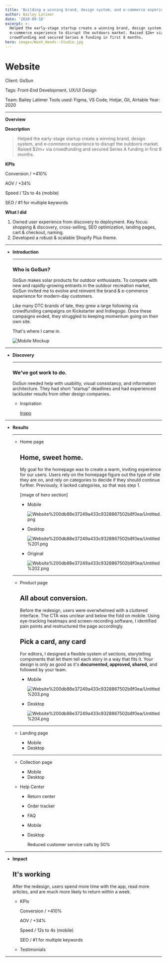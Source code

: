 ```yaml
---
title: 'Building a winning brand, design system, and e-commerce experience.'
author: Bailey Latimer
date: '2020-09-18'
excerpt: >-
  Helped the early-stage startup create a winning brand, design system, and
  e-commerce experience to disrupt the outdoors market. Raised $2m+ via
  crowdfunding and secured Series A funding in first 8 months.
hero: images/Wash_Hands--Studio.jpg
---
```

# Website

Client: GoSun

Tags: Front-End Development, UX/UI Design 

Team: Bailey Latimer
Tools used: Figma, VS Code, Hotjar, Git, Airtable
Year: 2020

- - -

**Overview**

**Description**

> Helped the early-stage startup create a winning brand, design system, and e-commerce experience to disrupt the outdoors market. Raised $2m+ via crowdfunding and secured Series A funding in first 8 months.

**KPIs**

Conversion / +410%

AOV / +34%

Speed / 12s to 4s (mobile)

 SEO / #1 for multiple keywords

**What I did**

1. Owned user experience from discovery to deployment. Key focus: shopping & discovery, cross-selling, SEO optimization, landing pages, cart & checkout, naming.
2. Developed a robust & scalable Shopify Plus theme.

- - -

* **Introduction**

  - - -

  ### **Who is GoSun?**

    GoSun makes solar products for outdoor enthusiasts. To compete with new and rapidly-growing entrants in the outdoor recreation market, GoSun invited me to evolve and reinvent the brand & e-commerce experience for modern-day customers.

  Like many DTC brands of late, they grew a large following via crowdfunding campaigns on Kickstarter and Indiegogo. Once these campaigns ended, they struggled to keeping  momentum going on their own site.

  That's where I came in. 



  ![Mobile Mockup](images/Mobile_Mockup--cover.jpg "Mobile Mockup")



- - -

* **Discovery**

  - - -

  ### We've got work to do.

    GoSun needed help with usability, visual consistancy, and information architecture. They had short “startup” deadlines and had experienced lackluster results from other design companies.

  * Inspiration

      [Inspo](https://www.notion.so/766dafe7f64f41ac9ff84ac786256782)

- - -

* **Results**

  - - -

  * Home page

    ## Home, sweet home.

    My goal for the homepage was to create a warm, inviting experience for our users. Users rely on the homepage figure out the type of site they are on, and rely on categories to decide if they should continue further. Previously, it lacked categories, so that was step 1.

      \[image of hero section]

    * Mobile

        ![Website%200db88e37249a433c9328867502b8f0ea/Untitled.png](Website%200db88e37249a433c9328867502b8f0ea/Untitled.png)
    * Desktop

        ![Website%200db88e37249a433c9328867502b8f0ea/Untitled%201.png](Website%200db88e37249a433c9328867502b8f0ea/Untitled%201.png)
    * Original

        ![Website%200db88e37249a433c9328867502b8f0ea/Untitled%202.png](Website%200db88e37249a433c9328867502b8f0ea/Untitled%202.png)

  - - -

  * Product page

    ## All about conversion.

      Before the redesign, users were overwhelmed with a cluttered interface. The CTA was unclear and below the fold on mobile. Using eye-tracking heatmaps and screen-recording software, I identified pain points and restructured the page accordingly.

    ## Pick a card, any card

      For editors, I designed a flexible system of sections, storytelling components that let them tell each story in a way that fits it. Your design is only as good as it's **documented, approved, shared,** and followed by your team.

    * Mobile

        ![Website%200db88e37249a433c9328867502b8f0ea/Untitled%203.png](Website%200db88e37249a433c9328867502b8f0ea/Untitled%203.png)
    * Desktop

        ![Website%200db88e37249a433c9328867502b8f0ea/Untitled%204.png](Website%200db88e37249a433c9328867502b8f0ea/Untitled%204.png)

  - - -

  * Landing page

    * Mobile
    * Desktop

  - - -

  * Collection page

    * Mobile
    * Desktop
  * Help Center

    * Return center
    * Order tracker
    * FAQ
    * Mobile
    * Desktop

      Reduced customer service calls by 50%

- - -

* **Impact**

  ## It's working

    After the redesign, users spend more time with the app, read more articles, and are much more likely to return within a week.

  * KPIs

      Conversion / +410%

      AOV / +34%

      Speed / 12s to 4s (mobile)

      SEO / #1 for multiple keywords
  * Testimonials

- - -
